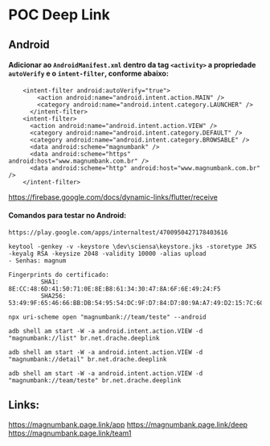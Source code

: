 # POC Deep Link

## Android

#### Adicionar ao `AndroidManifest.xml` dentro da tag `<activity>` a propriedade `autoVerify` e o `intent-filter`, conforme abaixo:

```
    <intent-filter android:autoVerify="true">
        <action android:name="android.intent.action.MAIN" />
        <category android:name="android.intent.category.LAUNCHER" />
      </intent-filter>
    <intent-filter>
      <action android:name="android.intent.action.VIEW" />
      <category android:name="android.intent.category.DEFAULT" />
      <category android:name="android.intent.category.BROWSABLE" />
      <data android:scheme="magnumbank" />
      <data android:scheme="https" android:host="www.magnumbank.com.br" />
      <data android:scheme="http" android:host="www.magnumbank.com.br" />
    </intent-filter>
```

https://firebase.google.com/docs/dynamic-links/flutter/receive

#### Comandos para testar no Android:

```
https://play.google.com/apps/internaltest/4700950427178403616

keytool -genkey -v -keystore \dev\sciensa\keystore.jks -storetype JKS -keyalg RSA -keysize 2048 -validity 10000 -alias upload
- Senhas: magnum

Fingerprints do certificado:
         SHA1: 8E:CC:48:6D:41:50:71:0E:8E:B8:61:34:30:47:8A:6F:6E:49:24:F5
         SHA256: 53:49:9F:65:46:66:BB:DB:54:95:54:DC:9F:D7:84:D7:80:9A:A7:49:D2:15:7C:60:C8:6D:43:F2:5A:24:BA:1A

npx uri-scheme open "magnumbank://team/teste" --android

adb shell am start -W -a android.intent.action.VIEW -d "magnumbank://list" br.net.drache.deeplink

adb shell am start -W -a android.intent.action.VIEW -d "magnumbank://detail" br.net.drache.deeplink

adb shell am start -W -a android.intent.action.VIEW -d "magnumbank://team/teste" br.net.drache.deeplink
```
## Links:
https://magnumbank.page.link/app
https://magnumbank.page.link/deep
https://magnumbank.page.link/team1
